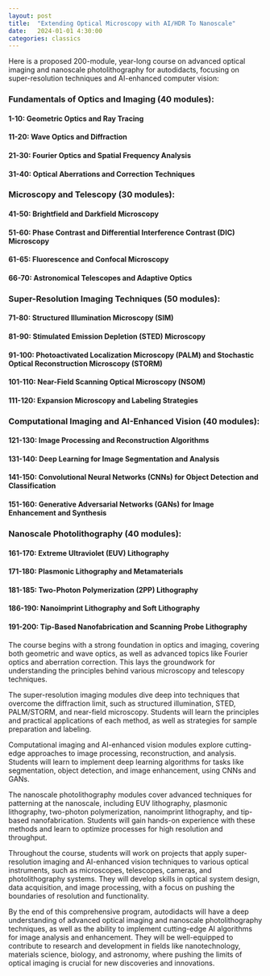 ```yaml
---
layout: post
title:  "Extending Optical Microscopy with AI/HDR To Nanoscale"
date:   2024-01-01 4:30:00
categories: classics
---
```


Here is a proposed 200-module, year-long course on advanced optical imaging and nanoscale photolithography for autodidacts, focusing on super-resolution techniques and AI-enhanced computer vision:


### Fundamentals of Optics and Imaging (40 modules):

#### 1-10: Geometric Optics and Ray Tracing

#### 11-20: Wave Optics and Diffraction

#### 21-30: Fourier Optics and Spatial Frequency Analysis

#### 31-40: Optical Aberrations and Correction Techniques

### Microscopy and Telescopy (30 modules):

#### 41-50: Brightfield and Darkfield Microscopy

#### 51-60: Phase Contrast and Differential Interference Contrast (DIC) Microscopy

#### 61-65: Fluorescence and Confocal Microscopy

#### 66-70: Astronomical Telescopes and Adaptive Optics

### Super-Resolution Imaging Techniques (50 modules):

#### 71-80: Structured Illumination Microscopy (SIM)

#### 81-90: Stimulated Emission Depletion (STED) Microscopy

#### 91-100: Photoactivated Localization Microscopy (PALM) and Stochastic Optical Reconstruction Microscopy (STORM)

#### 101-110: Near-Field Scanning Optical Microscopy (NSOM)

#### 111-120: Expansion Microscopy and Labeling Strategies

### Computational Imaging and AI-Enhanced Vision (40 modules):

#### 121-130: Image Processing and Reconstruction Algorithms

#### 131-140: Deep Learning for Image Segmentation and Analysis

#### 141-150: Convolutional Neural Networks (CNNs) for Object Detection and Classification

#### 151-160: Generative Adversarial Networks (GANs) for Image Enhancement and Synthesis

### Nanoscale Photolithography (40 modules):

#### 161-170: Extreme Ultraviolet (EUV) Lithography

#### 171-180: Plasmonic Lithography and Metamaterials

#### 181-185: Two-Photon Polymerization (2PP) Lithography

#### 186-190: Nanoimprint Lithography and Soft Lithography

#### 191-200: Tip-Based Nanofabrication and Scanning Probe Lithography

The course begins with a strong foundation in optics and imaging, covering both geometric and wave optics, as well as advanced topics like Fourier optics and aberration correction. This lays the groundwork for understanding the principles behind various microscopy and telescopy techniques.

The super-resolution imaging modules dive deep into techniques that overcome the diffraction limit, such as structured illumination, STED, PALM/STORM, and near-field microscopy. Students will learn the principles and practical applications of each method, as well as strategies for sample preparation and labeling.

Computational imaging and AI-enhanced vision modules explore cutting-edge approaches to image processing, reconstruction, and analysis. Students will learn to implement deep learning algorithms for tasks like segmentation, object detection, and image enhancement, using CNNs and GANs.

The nanoscale photolithography modules cover advanced techniques for patterning at the nanoscale, including EUV lithography, plasmonic lithography, two-photon polymerization, nanoimprint lithography, and tip-based nanofabrication. Students will gain hands-on experience with these methods and learn to optimize processes for high resolution and throughput.

Throughout the course, students will work on projects that apply super-resolution imaging and AI-enhanced vision techniques to various optical instruments, such as microscopes, telescopes, cameras, and photolithography systems. They will develop skills in optical system design, data acquisition, and image processing, with a focus on pushing the boundaries of resolution and functionality.

By the end of this comprehensive program, autodidacts will have a deep understanding of advanced optical imaging and nanoscale photolithography techniques, as well as the ability to implement cutting-edge AI algorithms for image analysis and enhancement. They will be well-equipped to contribute to research and development in fields like nanotechnology, materials science, biology, and astronomy, where pushing the limits of optical imaging is crucial for new discoveries and innovations.


